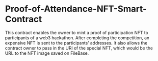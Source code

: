 # Proof-of-Attendance-NFT-Smart-Contract

This contract enables the owner to mint a proof of participation NFT to participants of a web3 hackathon. After completing the competition, an expensive NFT is sent to the participants’ addresses. It also allows the contract owner to pass in the URI of the special NFT, which would be the URL to the NFT image saved on FileBase. 
